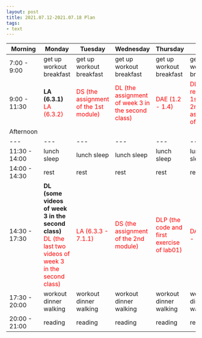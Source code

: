 ```yaml
---
layout: post
title: 2021.07.12-2021.07.18 Plan
tags:
- text
---   
```


| Morning | Monday | Tuesday | Wednesday | Thursday | Friday | Saturday | Sunday |
|---|---|---|---|---|---|---|---|
| 7:00 - 9:00  | get up workout breakfast | get up workout breakfast | get up workout breakfast | get up workout breakfast | get up workout breakfast | get up workout breakfast | get up workout breakfast |
| 9:00 - 11:30 | **LA (6.3.1)** <font color=red> LA (6.3.2)| <font color=red > DS (the assignment of the 1st module) | <font color=red > DL (the assignment of week 3 in the second class) | <font color=red > DAE (1.2 - 1.4) | <font color=red > DLP (the remaining 1st and 2nd assignsent  of lab01 ) | do something I like | do something I like |
| Afternoon  |   |   |   |   |   |   |   |
|---|---|---|---|---|---|---|---|
| 11:30 - 14:00  | lunch sleep | lunch sleep | lunch sleep | lunch sleep | lunch sleep | lunch sleep | lunch sleep |
| 14:00 - 14:30  | rest | rest | rest | rest | rest | rest | rest |
| 14:30 - 17:30  | **DL (some videos of week 3 in the second class)** <font color=red> DL (the last two videos of week 3 in the second class)| <font color=red > LA (6.3.3 - 7.1.1) | <font color=red > DS (the assignment of the 2nd module) | <font color=red > DLP (the code and first exercise of lab01) | <font color=red > DAE (1.5 - 1.7) | do something I like | do something I like |
| 17:30 - 20:00  | workout dinner walking | workout dinner walking  | workout dinner walking | workout dinner walking | workout dinner walking | workout dinner walking | workout dinner walking |
| 20:00 - 21:00  | reading | reading | reading | reading | reading | reading | reading |
